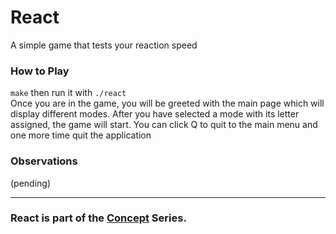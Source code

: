 # React
A simple game that tests your reaction speed

### How to Play
`make` then run it with `./react` <br/>
Once you are in the game, you will be greeted with the main page
which will display different modes. After you have selected a mode 
with its letter assigned, the game will start. You can click Q to quit
to the main menu and one more time quit the application

### Observations
(pending)

---
### React is part of the [Concept](https://github.com/azimex/Concept) Series.
